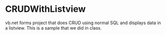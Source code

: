 # CRUDWithListview
vb.net forms project that does CRUD using normal SQL and displays data in a listview. This is a sample that we did in class.
